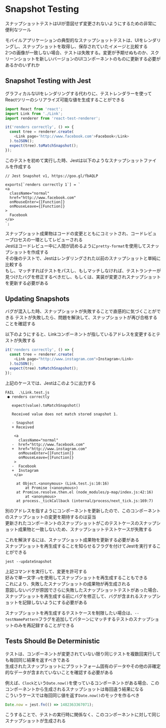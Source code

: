 # Snapshot Testing

スナップショットテストはUIが意図せず変更されないようにするための非常に便利なツール

モバイルアプリケーションの典型的なスナップショットテストは、UIをレンダリングし、スナップショットを取得し、保存されていたイメージと比較する  
2つの画像が一致しない場合、テストは失敗する。変更が予期せぬものか、スクリーンショットを新しいバージョンのUIコンポーネントのものに更新する必要があるかのいずれか

## Snapshot Testing with Jest

グラフィカルなUIをレンダリングする代わりに、テストレンダラーを使ってReactツリーのシリアライズ可能な値を生成することができる

```javascript
import React from 'react';
import Link from './Link';
import renderer from 'react-test-renderer';

it('renders correctly', () => {
  const tree = renderer.create(
    <Link page='http://www.facebook.com'>Facebook</Link>
  ).toJSON();
  expect(tree).toMatchSnapshot();
});
```

このテストを初めて実行した時、Jestは以下のようなスナップショットファイルを作成する

```
// Jest Snapshot v1, https://goo.gl/fbAQLP

exports[`renders correctly 1`] = `
<a
  className="normal"
  href="http://www.facebook.com"
  onMouseEnter={[Function]}
  onMouseLeave={[Function]}
>
  Facebook
</a>
`;
```

スナップショット成果物はコードの変更とともにコミットされ、コードレビュープロセスの一環としてレビューされる  
Jestはコードレビュー中に人間が読めるように`pretty-format`を使用してスナップショットを作成する  
その後のテストで、Jestはレンダリングされた以前のスナップショットと単純に比較する  
もし、マッチすればテストをパスし、もしマッチしなければ、テストランナーが見つけたバグを修正するべきだし、もしくは、実装が変更されスナップショットを更新する必要がある

## Updating Snapshots

バグが混入した時、スナップショットが失敗することで直感的に気づくことができる
テストが失敗したら、問題を解決して、スナップショットが再び合格することを確認する

以下のようにすると、Linkコンポーネントが指しているアドレスを変更するとテストが失敗する

```javascript
it('renders correctly', () => {
  const tree = renderer.create(
    <Link page="http://www.instagram.com">Instagram</Link>
  ).toJSON();
  expect(tree).toMatchSnapshot();
});
```

上記のケースでは、Jestはこのように出力する

```
FAIL  .\Link.test.js                                               
 ● renders correctly                                               
                                                                   
   expect(value).toMatchSnapshot()                                 
                                                                   
   Received value does not match stored snapshot 1.                
                                                                   
   - Snapshot                                                      
   + Received                                                      
                                                                   
    <a                                                             
      className="normal"                                           
   -  href="http://www.facebook.com"                               
   +  href="http://www.instagram.com"                              
      onMouseEnter={[Function]}                                    
      onMouseLeave={[Function]}                                    
    >                                                              
   -  Facebook                                                     
   +  Instagram                                                    
    </a>                                                           
                                                                   
     at Object.<anonymous> (Link.test.js:10:16)                    
         at Promise (<anonymous>)                                  
     at Promise.resolve.then.el (node_modules/p-map/index.js:42:16)
         at <anonymous>                                            
     at process._tickCallback (internal/process/next_tick.js:169:7)
```

別のアドレスを指すようにコンポーネントを更新したので、このコンポーネントのスナップショットの変更を期待するのは妥当  
更新されたコンポーネントのスナップショットがこのテストケースのスナップショット成果物と一致しないため、スナップショットテストケースが失敗する

これを解決するには、スナップショット成果物を更新する必要がある  
スナップショットを再生成することを知らせるフラグを付けてJestを実行することができる

```
jest --updateSnapshot
```

上記コマンドを実行して、変更を許可する  
好みで単一文字`-u`を使用してスナップショットを再生成することもできる  
これにより、失敗したスナップショットの成果物が再生成される  
意図しないバグが原因でさらに失敗したスナップショットテストがあった場合、スナップショットを再生成する前にバグを修正して、バグが含まれるスナップショットを記録しないようにする必要がある

スナップショットを再生成するテストケースを制限したい場合は、`--testNamePattern`フラグを追加してパターンにマッチするテストのスナップショットのみを再記録することができる

## Tests Should Be Deterministic

テストは、コンポーネントが変更されていない限り同じテストを複数回実行しても毎回同じ結果を返すべきである  
生成されたスナップショットにプラットフォーム固有のデータやその他の非確定的なデータが含まれていないことを確認する必要がある

例えば、`Clock`という`Date.now()`を使っているコンポーネントがある場合、このコンポーネントから生成されるスナップショットは毎回違う結果になる  
こういうケースでは毎回同じ値を返す`Date.now()`のモックを作るべき

```javascript
Date.now = jest.fn(() => 1482363367071);
```

こうすることで、テストの実行時に関係なく、このコンポーネントに対して同じスナップショットが生成される